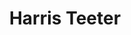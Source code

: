 ---
title: "Harris Teeter"
url: /charlotte/harris-teeter-pineville-matthews-road/
shop: supermarket
---